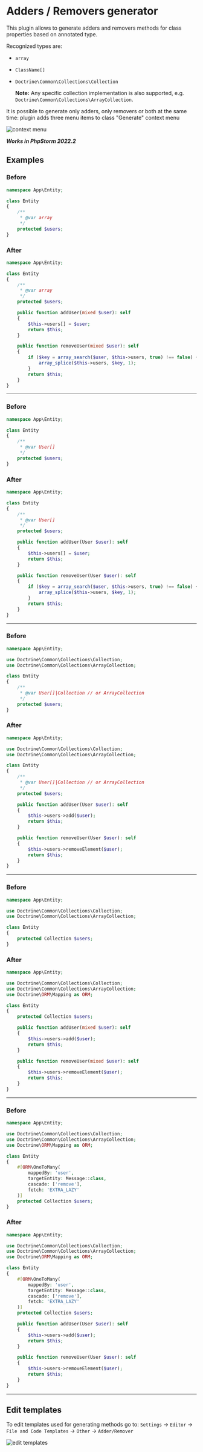 # Adders / Removers generator

This plugin allows to generate adders and removers methods for class properties based on annotated type.

Recognized types are: 

* `array` 
* `ClassName[]` 
* `Doctrine\Common\Collections\Collection`

   **Note:** Any specific collection implementation is also supported, e.g. `Doctrine\Common\Collections\ArrayCollection`.

It is possible to generate only adders, only removers or both at the same time: plugin adds three menu items to class "Generate" context menu

![context menu](https://i.imgur.com/ExPnHNN.png)


*__Works in PhpStorm 2022.2__*

## Examples

### Before

```php
namespace App\Entity;

class Entity
{
    /**
     * @var array
     */
    protected $users;
}
```
### After

```php
namespace App\Entity;

class Entity
{
    /**
     * @var array
     */
    protected $users;

    public function addUser(mixed $user): self
    {
        $this->users[] = $user;
        return $this;
    }

    public function removeUser(mixed $user): self
    {
        if ($key = array_search($user, $this->users, true) !== false) {
            array_splice($this->users, $key, 1);
        }
        return $this;
    }
}
```
---
### Before

```php
namespace App\Entity;

class Entity
{
    /**
     * @var User[]
     */
    protected $users;
}
```

### After

```php
namespace App\Entity;

class Entity
{
    /**
     * @var User[]
     */
    protected $users;

    public function addUser(User $user): self
    {
        $this->users[] = $user;
        return $this;
    }

    public function removeUser(User $user): self
    {
        if ($key = array_search($user, $this->users, true) !== false) {
            array_splice($this->users, $key, 1);
        }
        return $this;
    }
}
```
---
### Before

```php
namespace App\Entity;

use Doctrine\Common\Collections\Collection;
use Doctrine\Common\Collections\ArrayCollection;

class Entity
{
    /**
     * @var User[]|Collection // or ArrayCollection
     */
    protected $users;
}
```

### After

```php
namespace App\Entity;

use Doctrine\Common\Collections\Collection;
use Doctrine\Common\Collections\ArrayCollection;

class Entity
{
    /**
     * @var User[]|Collection // or ArrayCollection
     */
    protected $users;

    public function addUser(User $user): self
    {
        $this->users->add($user);
        return $this;
    }

    public function removeUser(User $user): self
    {
        $this->users->removeElement($user);
        return $this;
    }
}
```
---
### Before

```php
namespace App\Entity;

use Doctrine\Common\Collections\Collection;
use Doctrine\Common\Collections\ArrayCollection;

class Entity
{
    protected Collection $users;
}
```

### After

```php
namespace App\Entity;

use Doctrine\Common\Collections\Collection;
use Doctrine\Common\Collections\ArrayCollection;
use Doctrine\ORM\Mapping as ORM;

class Entity
{
    protected Collection $users;

    public function addUser(mixed $user): self
    {
        $this->users->add($user);
        return $this;
    }

    public function removeUser(mixed $user): self
    {
        $this->users->removeElement($user);
        return $this;
    }
}
```
---
### Before

```php
namespace App\Entity;

use Doctrine\Common\Collections\Collection;
use Doctrine\Common\Collections\ArrayCollection;
use Doctrine\ORM\Mapping as ORM;

class Entity
{
    #[ORM\OneToMany(
        mappedBy: 'user',
        targetEntity: Message::class,
        cascade: ['remove'],
        fetch: 'EXTRA_LAZY'
    )]
    protected Collection $users;
}
```

### After

```php
namespace App\Entity;

use Doctrine\Common\Collections\Collection;
use Doctrine\Common\Collections\ArrayCollection;
use Doctrine\ORM\Mapping as ORM;

class Entity
{
    #[ORM\OneToMany(
        mappedBy: 'user',
        targetEntity: Message::class,
        cascade: ['remove'],
        fetch: 'EXTRA_LAZY'
    )]
    protected Collection $users;

    public function addUser(User $user): self
    {
        $this->users->add($user);
        return $this;
    }

    public function removeUser(User $user): self
    {
        $this->users->removeElement($user);
        return $this;
    }
}
```
---
## Edit templates
To edit templates used for generating methods go to:
`Settings` -> `Editor` -> `File and Code Templates` -> `Other` -> `Adder/Remover`

![edit templates](https://i.imgur.com/Ss4NOHD.png)
